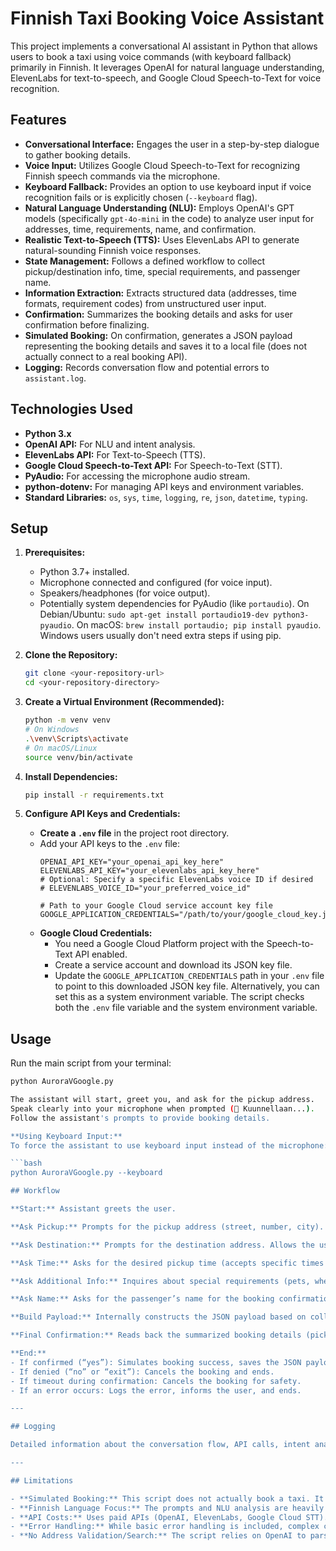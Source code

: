 # Finnish Taxi Booking Voice Assistant

This project implements a conversational AI assistant in Python that allows users to book a taxi using voice commands (with keyboard fallback) primarily in Finnish. It leverages OpenAI for natural language understanding, ElevenLabs for text-to-speech, and Google Cloud Speech-to-Text for voice recognition.

## Features

* **Conversational Interface:** Engages the user in a step-by-step dialogue to gather booking details.
* **Voice Input:** Utilizes Google Cloud Speech-to-Text for recognizing Finnish speech commands via the microphone.
* **Keyboard Fallback:** Provides an option to use keyboard input if voice recognition fails or is explicitly chosen (`--keyboard` flag).
* **Natural Language Understanding (NLU):** Employs OpenAI's GPT models (specifically `gpt-4o-mini` in the code) to analyze user input for addresses, time, requirements, name, and confirmation.
* **Realistic Text-to-Speech (TTS):** Uses ElevenLabs API to generate natural-sounding Finnish voice responses.
* **State Management:** Follows a defined workflow to collect pickup/destination info, time, special requirements, and passenger name.
* **Information Extraction:** Extracts structured data (addresses, time formats, requirement codes) from unstructured user input.
* **Confirmation:** Summarizes the booking details and asks for user confirmation before finalizing.
* **Simulated Booking:** On confirmation, generates a JSON payload representing the booking details and saves it to a local file (does not actually connect to a real booking API).
* **Logging:** Records conversation flow and potential errors to `assistant.log`.

## Technologies Used

* **Python 3.x**
* **OpenAI API:** For NLU and intent analysis.
* **ElevenLabs API:** For Text-to-Speech (TTS).
* **Google Cloud Speech-to-Text API:** For Speech-to-Text (STT).
* **PyAudio:** For accessing the microphone audio stream.
* **python-dotenv:** For managing API keys and environment variables.
* **Standard Libraries:** `os`, `sys`, `time`, `logging`, `re`, `json`, `datetime`, `typing`.

## Setup

1.  **Prerequisites:**
    * Python 3.7+ installed.
    * Microphone connected and configured (for voice input).
    * Speakers/headphones (for voice output).
    * Potentially system dependencies for PyAudio (like `portaudio`). On Debian/Ubuntu: `sudo apt-get install portaudio19-dev python3-pyaudio`. On macOS: `brew install portaudio; pip install pyaudio`. Windows users usually don't need extra steps if using pip.

2.  **Clone the Repository:**
    ```bash
    git clone <your-repository-url>
    cd <your-repository-directory>
    ```

3.  **Create a Virtual Environment (Recommended):**
    ```bash
    python -m venv venv
    # On Windows
    .\venv\Scripts\activate
    # On macOS/Linux
    source venv/bin/activate
    ```

4.  **Install Dependencies:**
    ```bash
    pip install -r requirements.txt
    ```

5.  **Configure API Keys and Credentials:**
    * **Create a `.env` file** in the project root directory.
    * Add your API keys to the `.env` file:
        ```dotenv
        OPENAI_API_KEY="your_openai_api_key_here"
        ELEVENLABS_API_KEY="your_elevenlabs_api_key_here"
        # Optional: Specify a specific ElevenLabs voice ID if desired
        # ELEVENLABS_VOICE_ID="your_preferred_voice_id" 
        
        # Path to your Google Cloud service account key file
        GOOGLE_APPLICATION_CREDENTIALS="/path/to/your/google_cloud_key.json" 
        ```
    * **Google Cloud Credentials:**
        * You need a Google Cloud Platform project with the Speech-to-Text API enabled.
        * Create a service account and download its JSON key file.
        * Update the `GOOGLE_APPLICATION_CREDENTIALS` path in your `.env` file to point to this downloaded JSON key file. Alternatively, you can set this as a system environment variable. The script checks both the `.env` file variable and the system environment variable.

## Usage

Run the main script from your terminal:

```bash
python AuroraVGoogle.py

The assistant will start, greet you, and ask for the pickup address.  
Speak clearly into your microphone when prompted (🎤 Kuunnellaan...).  
Follow the assistant's prompts to provide booking details.

**Using Keyboard Input:**  
To force the assistant to use keyboard input instead of the microphone:

```bash
python AuroraVGoogle.py --keyboard

## Workflow

**Start:** Assistant greets the user.

**Ask Pickup:** Prompts for the pickup address (street, number, city). Handles cases where the city is initially missing.

**Ask Destination:** Prompts for the destination address. Allows the user to specify “no destination.”

**Ask Time:** Asks for the desired pickup time (accepts specific times like “14:30”, relative times like “vartin päästä”, or immediate requests like “heti”).

**Ask Additional Info:** Inquires about special requirements (pets, wheelchair) or any other notes.

**Ask Name:** Asks for the passenger’s name for the booking confirmation.

**Build Payload:** Internally constructs the JSON payload based on collected information.

**Final Confirmation:** Reads back the summarized booking details (pickup, destination, time, name, requirements, notes) and asks for confirmation (“Onko tämä kaikki oikein?”).

**End:**
- If confirmed (“yes”): Simulates booking success, saves the JSON payload to a timestamped file (e.g., `booking_YYYYMMDD_HHMMSS.json`), and ends.  
- If denied (“no” or “exit”): Cancels the booking and ends.  
- If timeout during confirmation: Cancels the booking for safety.  
- If an error occurs: Logs the error, informs the user, and ends.

---

## Logging

Detailed information about the conversation flow, API calls, intent analysis results, and errors are logged to the `assistant.log` file in the project directory.

---

## Limitations

- **Simulated Booking:** This script does not actually book a taxi. It only generates and saves a JSON representation of the booking request.  
- **Finnish Language Focus:** The prompts and NLU analysis are heavily tuned for Finnish.  
- **API Costs:** Uses paid APIs (OpenAI, ElevenLabs, Google Cloud STT). Be mindful of usage costs.  
- **Error Handling:** While basic error handling is included, complex conversational failures or API issues might require further refinement.  
- **No Address Validation/Search:** The script relies on OpenAI to parse addresses but doesn’t validate them against a real map service or perform coordinate lookups (coordinates are explicitly set to `None` in the payload).

